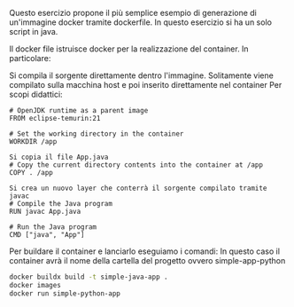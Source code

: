 Questo esercizio propone il più semplice esempio di generazione di un'immagine docker tramite dockerfile.
In questo esercizio si ha un solo script in java.

Il docker file istruisce docker per la realizzazione del container. In particolare:

Si compila il sorgente direttamente dentro l'immagine. Solitamente viene compilato sulla macchina host e poi inserito direttamente nel container
Per scopi didattici: 

```
# OpenJDK runtime as a parent image
FROM eclipse-temurin:21

# Set the working directory in the container
WORKDIR /app

Si copia il file App.java
# Copy the current directory contents into the container at /app
COPY . /app

Si crea un nuovo layer che conterrà il sorgente compilato tramite javac 
# Compile the Java program
RUN javac App.java

# Run the Java program
CMD ["java", "App"]
```

Per buildare il container e lanciarlo eseguiamo i comandi:
In questo caso il container avrà il nome della cartella del progetto ovvero simple-app-python
```bash
docker buildx build -t simple-java-app .
docker images
docker run simple-python-app
```
